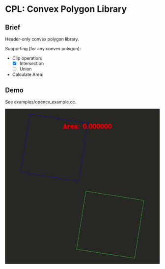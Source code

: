 # CPL: Convex Polygon Library

## Brief

Header-only convex polygon library.

Supporting (for any convex polygon): 
- Clip operation:
  - [x] Intersection
  - [ ] Union

- Calculate Area:

## Demo

See examples/opencv_example.cc.

<img src="resources/cpl.gif" alt="demo" style="zoom: 67%;" />

